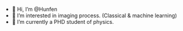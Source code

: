 - 👋 Hi, I’m @Hunfen
- 👀 I’m interested in imaging process. (Classical & machine learning)
- 🌱 I’m currently a PHD student of physics. 

<!---
Hunfen/Hunfen is a ✨ special ✨ repository because its `README.md` (this file) appears on your GitHub profile.
You can click the Preview link to take a look at your changes.
--->
